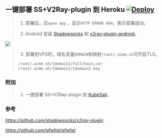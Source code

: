 ## 一键部署 SS+V2Ray-plugin 到 Heroku  [![Deploy](https://www.herokucdn.com/deploy/button.png)](https://heroku.com/deploy)

> 1. 部署后，应`open app` ，显示`HTTP ERROR 404`，表示部署成功。

> 2. Android 安装 [Shadowsocks](https://github.com/shadowsocks/shadowsocks-android) 和 [v2ray-plugin-android](https://github.com/shadowsocks/v2ray-plugin-android)。

![](https://raw.githubusercontent.com/muyongjie7985/ss-v2ray-plugin/master/android.png)

> 3. 部署到VPS时，域名变量`DOMAIN`和映射`/root/.acme.sh`可开启TLS。
> ```sh
> /root/.acme.sh/{domain}/fullchain.cer
> /root/.acme.sh/{domain}/{domain}.key
> ```

### 附加

> 1. 一键部署 SS+V2Ray-plugin 到 [KubeSail](https://kubesail.com/template/kaixuan1115/ss-v2ray-plugin/)。

### 参考 
*https://github.com/shadowsocks/v2ray-plugin*

*https://github.com/gfwlist/gfwlist*

